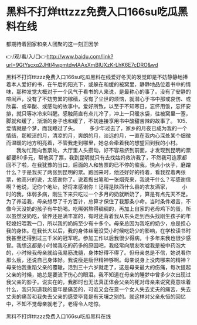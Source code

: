 # 黑料不打烊tttzzz免费入口166su吃瓜黑料在线
都期待着回家和亲人团聚的这一刻正因学

👉/观/看/入/口👉http://www.baidu.com/link?url=9GtYscxq2JHtl4wpmtdwIAAxXmBlUXzKrLhK6E7cDRO&wd

黑料不打烊tttzzz免费入口166su吃瓜黑料在线爱好冬天的发觉即是不妨静静地捧着本人爱好的书，在午后的阳光下，或躲在和缓的被窝里，静静地品位着书中的情味，那种发觉大概对于一个风气于看书的人来说，是最称心的事了。没有了安静的喧闹声，没有了不妨劳累的稼穑，没有了尘世的烦恼，就潜心于书中那或哀伤、或欣喜、或辛酸、或感动的故事中。爱好所致，以至于不知寒日，忘怀用饭，忘怀安排，就只等冰冷来叫醒。感触简直有点儿冷了，冲上一只暖水袋，往被窝里一塞，脚就和缓了，渐渐的身子也和缓了，不妨连接享用书中酸甜苦辣的故事了。
	105、爱情就是个梦，而我睡过了头。
　　多少年过去了，家乡的月夜已成为我的一个情结，那皎洁的月，清凉的月，爽朗的月，淡远的月，一直在我内心深处某个细微而温暖的地方明亮着，不管我走到哪里，她总会牵着我的想望回到我的小村。
　　我匆忙跑向售票处，大厅里人头攒动，好不容易挤到前面，才发现到昆明的票都要80多元，帮他买了票，我到昆明就只有去找姑妈救济我了，不然我可连家都回不了啦，在我犹豫的当口，后面的人和售票的已不停的催我，快点小伙子，磨蹭什么？于是我买了两张到昆明的票。跑回来时，他还好好的待着，看我捏着两张票，他高兴的说，太感谢你了。说着掏出笔和一张烟壳来，我说干什么？写感谢信啊？他说，记你个地址，好将来感谢你！记得是陕西什么县的农友酒家，
　　小时的我，体弱多病，刚生下来只吃过一个多月的奶就断奶了，算是有点先天不足。为了养活我，母亲想尽了千方百计，总算才保住了我那条小命。当时条件艰苦，不像今天没奶的孩子有牛奶喝。吃稀粥熬得稠稠的，再加上自家的老母鸡下的蛋，所以虽然没奶吃，营养还是满丰富的，有时还背着我从东头走到西头找刚生孩子的年轻媳妇喂我一口，所以我的奶妈至少有十多个。母亲总因为我吃的奶少，总是担心我的身体。在我长大以后，我的身体丝毫没受小时候吃奶少的影响，在学校读书时我甚至还得到过三千米的冠军呢。参加工作以后我很少得病，十多年来我也很少感冒。我想这都是小时候我吃的药多的原因吧，我经常向朋友吹嘘我是被中药泡大的，小时候我母亲就给我易筋洗髓，身体好得不得了。但母亲总是不信，她说看你那么瘦，还说自己身体好。我说瘦是瘦但精神够啊。母亲说身上没肉哪来的精神？母亲怕我重蹈父亲的覆辙，活到三十六岁就走了，这是母亲最大的伤痛，每次提起父亲的时候，她总是要流下伤心的眼泪。我不知道在母亲的睡梦中曾多少次出现过我父亲的影子。说实在的，我那时也无法真正体会父亲的死对母亲来说究竟意味着什么，我只知道我的童年是痛苦的，可谁又会在意一个女人失去丈夫的痛苦，失去丈夫的痛苦和我失去父亲的感受毕竟是有天壤之别的。就这样对父亲永恒的回忆中，不知不觉母亲就老了，老得令人吃惊。

黑料不打烊tttzzz免费入口166su吃瓜黑料在线
